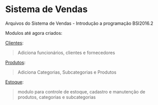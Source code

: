 # Sistema de Vendas

Arquivos do Sistema de Vendas - Introdução a programação BSI2016.2

Modulos até agora criados:

<a href="scr/clientes.py">Clientes</a>:
  >Adiciona funcionários, clientes e fornecedores

<a href="src/produtos.py">Produtos</a>:

  >Adiciona Categorias, Subcategorias e Produtos
  
<a href="src/Estoque.py">Estoque</a>:
  >modulo para controle de estoque, cadastro e manutenção de produtos, categorias e subcategorias

